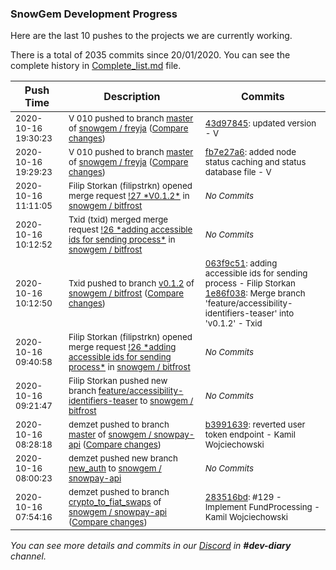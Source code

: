 
### SnowGem Development Progress

Here are the last 10 pushes to the projects we are currently working.

There is a total of 2035 commits since 20/01/2020. You can see the complete history in
 [Complete_list.md](Complete_list.md) file.

| Push Time | Description | Commits |
| --- | --- | --- |
| <sub>2020-10-16 19:30:23</sub> | <sub>V 010 pushed to branch [master](https://gitlab.com/snowgem/freyja/commits/master) of [snowgem / freyja](https://gitlab.com/snowgem/freyja) ([Compare changes](https://gitlab.com/snowgem/freyja/compare/fb7e27a6945bbac4d015c74fbdd233f6628dceab...43d9784558525c7132145e4ef3963f867c7832de))</sub> | <sub>[43d97845](https://gitlab.com/snowgem/freyja/-/commit/43d9784558525c7132145e4ef3963f867c7832de): updated version - V</sub> |
| <sub>2020-10-16 19:29:23</sub> | <sub>V 010 pushed to branch [master](https://gitlab.com/snowgem/freyja/commits/master) of [snowgem / freyja](https://gitlab.com/snowgem/freyja) ([Compare changes](https://gitlab.com/snowgem/freyja/compare/cd325c15edb21c4911219e78585fd91ab8352c10...fb7e27a6945bbac4d015c74fbdd233f6628dceab))</sub> | <sub>[fb7e27a6](https://gitlab.com/snowgem/freyja/-/commit/fb7e27a6945bbac4d015c74fbdd233f6628dceab): added node status caching and status database file - V</sub> |
| <sub>2020-10-16 11:11:05</sub> | <sub>Filip Storkan (filipstrkn) opened merge request [\!27 \*V0\.1\.2\*](https://gitlab.com/snowgem/bitfrost/-/merge_requests/27) in [snowgem / bitfrost](https://gitlab.com/snowgem/bitfrost)</sub> | <sub>_No Commits_</sub> |
| <sub>2020-10-16 10:12:52</sub> | <sub>Txid (txid) merged merge request [\!26 \*adding accessible ids for sending process\*](https://gitlab.com/snowgem/bitfrost/-/merge_requests/26) in [snowgem / bitfrost](https://gitlab.com/snowgem/bitfrost)</sub> | <sub>_No Commits_</sub> |
| <sub>2020-10-16 10:12:50</sub> | <sub>Txid pushed to branch [v0\.1\.2](https://gitlab.com/snowgem/bitfrost/commits/v0.1.2) of [snowgem / bitfrost](https://gitlab.com/snowgem/bitfrost) ([Compare changes](https://gitlab.com/snowgem/bitfrost/compare/4fb5a17a5b384858165ae758bab5331c17d409fa...1e86f0381c3cce57ba5398bd7a07137af218e2cd))</sub> | <sub>[063f9c51](https://gitlab.com/snowgem/bitfrost/-/commit/063f9c51b5b9900721a8d36aabe3b029230beaca): adding accessible ids for sending process - Filip Storkan<br>[1e86f038](https://gitlab.com/snowgem/bitfrost/-/commit/1e86f0381c3cce57ba5398bd7a07137af218e2cd): Merge branch 'feature/accessibility-identifiers-teaser' into 'v0.1.2' - Txid</sub> |
| <sub>2020-10-16 09:40:58</sub> | <sub>Filip Storkan (filipstrkn) opened merge request [\!26 \*adding accessible ids for sending process\*](https://gitlab.com/snowgem/bitfrost/-/merge_requests/26) in [snowgem / bitfrost](https://gitlab.com/snowgem/bitfrost)</sub> | <sub>_No Commits_</sub> |
| <sub>2020-10-16 09:21:47</sub> | <sub>Filip Storkan pushed new branch [feature/accessibility\-identifiers\-teaser](https://gitlab.com/snowgem/bitfrost/commits/feature/accessibility-identifiers-teaser) to [snowgem / bitfrost](https://gitlab.com/snowgem/bitfrost)</sub> | <sub>_No Commits_</sub> |
| <sub>2020-10-16 08:28:18</sub> | <sub>demzet pushed to branch [master](https://gitlab.com/snowgem/snowpay-api/commits/master) of [snowgem / snowpay\-api](https://gitlab.com/snowgem/snowpay-api) ([Compare changes](https://gitlab.com/snowgem/snowpay-api/compare/66b826cd63ef509b5bd1ec9c6c4515bcbf2c947d...b399163981964242fa00a3bd10d7156dfcb2187a))</sub> | <sub>[b3991639](https://gitlab.com/snowgem/snowpay-api/-/commit/b399163981964242fa00a3bd10d7156dfcb2187a): reverted user token endpoint - Kamil Wojciechowski</sub> |
| <sub>2020-10-16 08:00:23</sub> | <sub>demzet pushed new branch [new\_auth](https://gitlab.com/snowgem/snowpay-api/commits/new_auth) to [snowgem / snowpay\-api](https://gitlab.com/snowgem/snowpay-api)</sub> | <sub>_No Commits_</sub> |
| <sub>2020-10-16 07:54:16</sub> | <sub>demzet pushed to branch [crypto\_to\_fiat\_swaps](https://gitlab.com/snowgem/snowpay-api/commits/crypto_to_fiat_swaps) of [snowgem / snowpay\-api](https://gitlab.com/snowgem/snowpay-api) ([Compare changes](https://gitlab.com/snowgem/snowpay-api/compare/98058775b2fae9704fab1f92df47bbf65dfcc790...283516bd74fa26caf7be96770334b6f33de3edb2))</sub> | <sub>[283516bd](https://gitlab.com/snowgem/snowpay-api/-/commit/283516bd74fa26caf7be96770334b6f33de3edb2): #129 - Implement FundProcessing - Kamil Wojciechowski</sub> |

_You can see more details and commits in our [Discord](https://discord.gg/zumGnbg) in **#dev-diary** channel._
